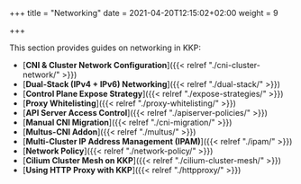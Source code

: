 +++
title = "Networking"
date = 2021-04-20T12:15:02+02:00
weight = 9

+++

This section provides guides on networking in KKP:

- [**CNI & Cluster Network Configuration**]({{< relref "./cni-cluster-network/" >}})
- [**Dual-Stack (IPv4 + IPv6) Networking**]({{< relref "./dual-stack/" >}})
- [**Control Plane Expose Strategy**]({{< relref "./expose-strategies/" >}})
- [**Proxy Whitelisting**]({{< relref "./proxy-whitelisting/" >}})
- [**API Server Access Control**]({{< relref "./apiserver-policies/" >}})
- [**Manual CNI Migration**]({{< relref "./cni-migration/" >}})
- [**Multus-CNI Addon**]({{< relref "./multus/" >}})
- [**Multi-Cluster IP Address Management (IPAM)**]({{< relref "./ipam/" >}})
- [**Network Policy**]({{< relref "./network-policy/" >}})
- [**Cilium Cluster Mesh on KKP**]({{< relref "./cilium-cluster-mesh/" >}})
- [**Using HTTP Proxy with KKP**]({{< relref "./httpproxy/" >}})

